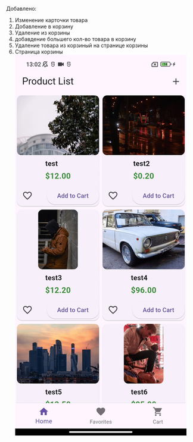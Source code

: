 Добавлено: 
  1) Изменение карточки товара
  2) Добавление в корзину
  3) Удаление из корзины
  4) добавдение большего кол-во товара в корзину
  5) Удаление товара из корзиный на странице корзины
  6) Страница корзины
\
![](https://github.com/Axialer/PKS_repo/blob/PKS_6/PR_GIF.gif)
